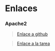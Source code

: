 # Enlaces

### Apache2
> [Enlace a github](https://github.com/Arzeld/PortfolioDAW/blob/main/UD3/Ejercicios/Apache2_ManuelAicart.pdf)

> [Enlace a la tarea](https://classroom.google.com/c/NjIwOTMzNTMyNTU3/a/NjMzODAwMTI2OTAx/details)
